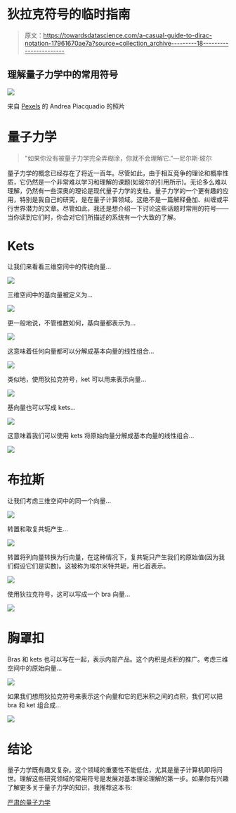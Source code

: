 # 狄拉克符号的临时指南

> 原文：<https://towardsdatascience.com/a-casual-guide-to-dirac-notation-17961670ae7a?source=collection_archive---------18----------------------->

## 理解量子力学中的常用符号

![](img/61f964bc22d4c5dcb5ab1a378031d710.png)

来自 [Pexels](https://www.pexels.com/photo/woman-in-red-long-sleeve-writing-on-chalk-board-3769714/?utm_content=attributionCopyText&utm_medium=referral&utm_source=pexels) 的 Andrea Piacquadio 的照片

# 量子力学

> "如果你没有被量子力学完全弄糊涂，你就不会理解它."—尼尔斯·玻尔

量子力学的概念已经存在了将近一百年。尽管如此，由于相互竞争的理论和概率性质，它仍然是一个非常难以学习和理解的课题(如玻尔的引用所示)。无论多么难以理解，仍然有一些深奥的理论是现代量子力学的支柱。量子力学的一个更有趣的应用，特别是我自己的研究，是在量子计算领域。这绝不是一篇解释叠加、纠缠或平行世界潜力的文章。尽管如此，我还是想介绍一下讨论这些话题时常用的符号——当你读到它们时，你会对它们所描述的系统有一个大致的了解。

# Kets

让我们来看看三维空间中的传统向量…

![](img/d778dcb58732d7802a9428cfa899eb5b.png)

三维空间中的基向量被定义为…

![](img/31ec6b39bc9f5a02525e11db0aca25e0.png)

更一般地说，不管维数如何，基向量都表示为…

![](img/61af99e635048670cba8a5675fcda543.png)

这意味着任何向量都可以分解成基本向量的线性组合…

![](img/027b6bb2737f2000bd9607f4d00ab699.png)

类似地，使用狄拉克符号，ket 可以用来表示向量…

![](img/3d13ffe2741b7c97088a4a8ae6b7114d.png)

基向量也可以写成 kets…

![](img/e0fb470a5a63428a310493ea102eb183.png)

这意味着我们可以使用 kets 将原始向量分解成基本向量的线性组合…

![](img/9e711cdc9ff8d99b1cca1ed934ef7b33.png)

# 布拉斯

让我们考虑三维空间中的同一个向量…

![](img/d778dcb58732d7802a9428cfa899eb5b.png)

转置和取复共轭产生…

![](img/98d28a2a0b703a6172915d6910f616ce.png)

转置将列向量转换为行向量，在这种情况下，复共轭只产生我们的原始值(因为我们假设它们是实数)。这被称为埃尔米特共轭，用匕首表示。

![](img/86aba129d2b23dc63fd345c818d5e657.png)

使用狄拉克符号，这可以写成一个 bra 向量…

![](img/01c206e9f99fcc9a58c69ae351a7e8fb.png)

# 胸罩扣

Bras 和 kets 也可以写在一起，表示内部产品。这个内积是点积的推广。考虑三维空间中的原始向量…

![](img/d778dcb58732d7802a9428cfa899eb5b.png)

如果我们想用狄拉克符号来表示这个向量和它的厄米积之间的点积，我们可以把 bra 和 ket 组合成…

![](img/87ed763c837ea99cbe4de949834dc509.png)

# 结论

量子力学既有趣又复杂。这个领域的重要性不能低估，尤其是量子计算机即将问世。理解这些研究领域的常用符号是发展对基本理论理解的第一步。如果你有兴趣了解更多关于量子力学的知识，我推荐这本书:

[严肃的量子力学](https://www.amazon.com/No-Nonsense-Quantum-Mechanics-Student-Friendly-Introduction-ebook/dp/B07L1Y9XR3)